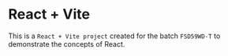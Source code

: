 # React + Vite

This is a `React + Vite project` created for the batch `FSD59WD-T` to demonstrate the concepts of React.
